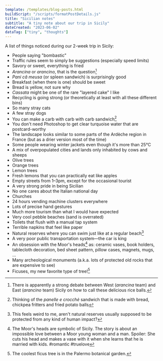 ```yaml
---
template: /templates/blog-posts.html
buildScript: "/scripts/formatPostDetails.js"
title: "Sicilian notes"
subtitle: "A tiny note about our trip in Sicily"
dateCreated: "2023-06-02"
dataTag: ["tiny", "thoughts"]
---
```


A list of things noticed during our 2-week trip in Sicily:

- People saying "bombastic"
- Traffic rules seem to simply be suggestions (especially speed limits)
- Savory or sweet, everything is fried
- _Arancina_ or _arancino_, that is the question[^1]
- _Pani câ meusa_ (or spleen sandwich) is surprisingly good
- Breakfast (when there is one) should be sweet
- Bread is yellow, not sure why
- _Cassata_ might be one of the rare "layered cake" I like
- Recycling is going strong (or theoretically at least with all these different bins)
- So many stray cats
- A few stray dogs
- You can make a carb with carb with carb sandwich[^2]
- You don't need Photoshop to get clear turquoise water that are postcard-worthy
- The landscape looks similar to some parts of the Ardèche region in France (but as a drier version most of the time)
- Some people wearing winter jackets even though it's more than 25°C 
- A mix of overpopulated cities and lands only inhabited by cows and sheeps
- Olive trees
- Orange trees
- Lemon trees
- Fresh lemons that you can practically eat like apples
- Empty streets from 1–3pm, except for the occasional tourist
- A very strong pride in being Sicilian
- No one cares about the Italian national day
- Churches
- 24 hours vending machine clusters everywhere
- Lots of precise hand gestures
- Much more tourism than what I would have expected
- Very cool pebble beaches (sand is overrated)
- Toilets that flush with a manual tap system
- Terrible napkins that feel like paper
- Natural reserves where you can swim just like at a regular beach[^3]
- A very poor public transportation system—the car is king
- An obsession with the Moor's heads[^4] as: ceramic vases, book holders, tablecloth decoration, bed sheet pattern, pillow cases, magnets, mugs, ...
- Many archeological monuments (a.k.a. lots of protected old rocks that are expensive to see)
- Ficuses, my new favorite type of tree![^5]

[^1]: There is apparently a strong debate between West (_arancina_ team) and East (_arancino_ team) Sicily on how to call these delicious rice balls.
[^2]: Thinking of the _panelle e crocchè_ sandwich that is made with bread, chickpea fritters and fried potato balls
[^3]: This feels weird to me, aren't natural reserves usually supposed to be protected from any kind of human impact?
[^4]: The Moor's heads are symbolic of Sicily. The story is about an impossible love between a Moor young woman and a man. Spoiler: She cuts his head and makes a vase with it when she learns that he is married with kids. #romantic #truelove
[^5]: The  coolest ficus tree is in the Palermo botanical garden.
